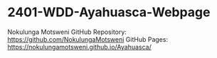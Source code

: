 ﻿# 2401-WDD-Ayahuasca-Webpage
 Nokulunga Motsweni
 GitHub Repository: https://github.com/NokulungaMotsweni
 GitHub Pages: https://nokulungamotsweni.github.io/Ayahuasca/
